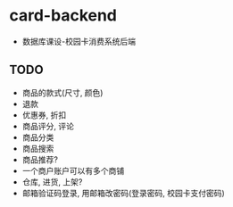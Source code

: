 # card-backend
- 数据库课设-校园卡消费系统后端

## TODO
- 商品的款式(尺寸, 颜色)
- 退款
- 优惠券, 折扣
- 商品评分, 评论
- 商品分类
- 商品搜索
- 商品推荐?
- 一个商户账户可以有多个商铺
- 仓库, 进货, 上架?
- 邮箱验证码登录, 用邮箱改密码(登录密码, 校园卡支付密码)